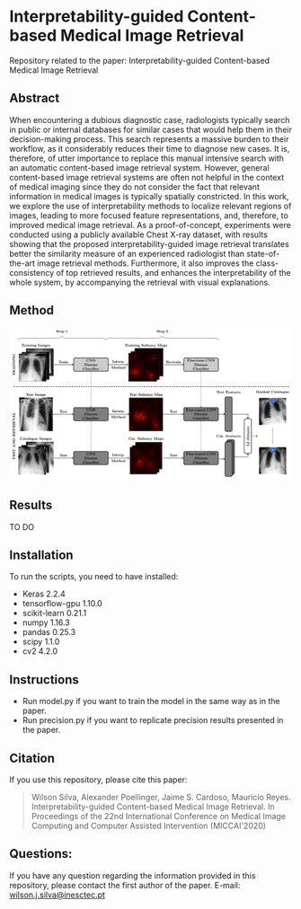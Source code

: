 # Interpretability-guided Content-based Medical Image Retrieval
Repository related to the paper: Interpretability-guided Content-based Medical Image Retrieval

## Abstract 
When encountering a dubious diagnostic case, radiologists typically search in public or internal databases for similar cases that would help them in their decision-making process. This search represents a massive burden to their workflow, as it considerably reduces their time to diagnose new cases. It is, therefore, of utter importance to replace this manual intensive search with an automatic content-based image retrieval system. However, general content-based image retrieval systems are often not helpful in the context of medical imaging since they do not consider the fact that relevant information in medical images is typically spatially constricted. In this work, we explore the use of interpretability methods to localize relevant regions of images, leading to more focused feature representations, and, therefore, to improved medical image retrieval. As a proof-of-concept, experiments were conducted using a publicly available Chest X-ray dataset, with results showing that the proposed interpretability-guided image retrieval translates better the similarity measure of an experienced radiologist than state-of-the-art image retrieval methods. Furthermore, it also improves the class-consistency of top retrieved results, and enhances the interpretability of the whole system, by accompanying the retrieval with visual explanations.

## Method
![Alt text](aux_images/Method.png?raw=true "Title")

## Results
TO DO

## Installation 
To run the scripts, you need to have installed: 
* Keras 2.2.4
* tensorflow-gpu	1.10.0
* scikit-learn	0.21.1
* numpy	1.16.3
* pandas	0.25.3
* scipy	1.1.0
* cv2 4.2.0

## Instructions 
* Run model.py if you want to train the model in the same way as in the paper.
* Run precision.py if you want to replicate precision results presented in the paper. 

## Citation
If you use this repository, please cite this paper:
> Wilson Silva, Alexander Poellinger, Jaime S. Cardoso, Mauricio Reyes. Interpretability-guided Content-based Medical Image Retrieval. In Proceedings of the 22nd International Conference on Medical Image Computing and Computer Assisted Intervention (MICCAI'2020)

## Questions: 
If you have any question regarding the information provided in this repository, please contact the first author of the paper. E-mail: wilson.j.silva@inesctec.pt
